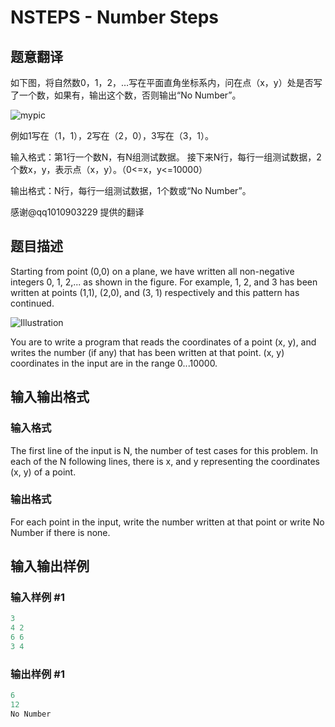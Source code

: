 # NSTEPS - Number Steps

## 题意翻译

如下图，将自然数0，1，2，…写在平面直角坐标系内，问在点（x，y）处是否写了一个数，如果有，输出这个数，否则输出“No Number”。

![mypic](https://cdn.luogu.org/upload/vjudge_pic/SP1112/a3fba56cd7a560a3e9ddf466f4caf77b42a57df8.png)

例如1写在（1，1），2写在（2，0），3写在（3，1）。

输入格式：第1行一个数N，有N组测试数据。 接下来N行，每行一组测试数据，2个数x，y，表示点（x，y）。（0<=x，y<=10000）

输出格式：N行，每行一组测试数据，1个数或“No Number”。

感谢@qq1010903229 提供的翻译

## 题目描述

Starting from point (0,0) on a plane, we have written all non-negative integers 0, 1, 2,... as shown in the figure. For example, 1, 2, and 3 has been written at points (1,1), (2,0), and (3, 1) respectively and this pattern has continued.

![Illustration](https://cdn.luogu.com.cn/upload/vjudge_pic/SP1112/a3fba56cd7a560a3e9ddf466f4caf77b42a57df8.png)

You are to write a program that reads the coordinates of a point (x, y), and writes the number (if any) that has been written at that point. (x, y) coordinates in the input are in the range 0...10000.

## 输入输出格式

### 输入格式

The first line of the input is N, the number of test cases for this problem. In each of the N following lines, there is x, and y representing the coordinates (x, y) of a point.

### 输出格式

For each point in the input, write the number written at that point or write No Number if there is none.

## 输入输出样例

### 输入样例 #1

```cpp
3
4 2
6 6
3 4
```


### 输出样例 #1

```cpp
6
12
No Number
```



